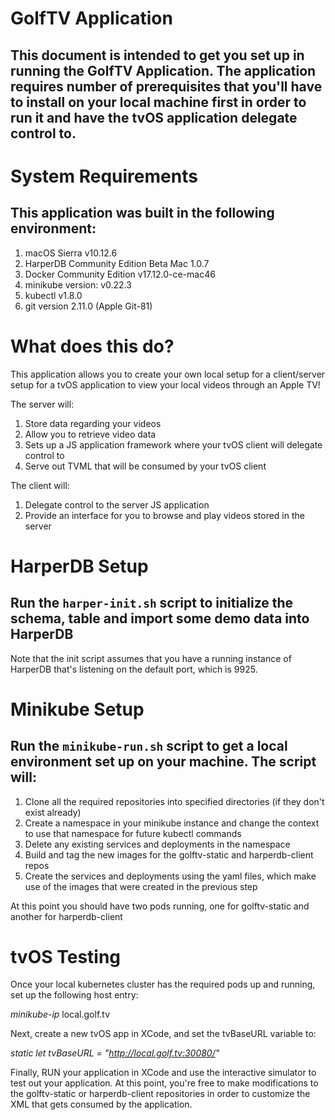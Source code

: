 # GolfTV Application
## This document is intended to get you set up in running the GolfTV Application. The application requires number of prerequisites that you'll have to install on your local machine first in order to run it and have the tvOS application delegate control to.


# System Requirements
## This application was built in the following environment:
1. macOS Sierra v10.12.6
2. HarperDB Community Edition Beta Mac 1.0.7
3. Docker Community Edition v17.12.0-ce-mac46
4. minikube version: v0.22.3
5. kubectl v1.8.0
6. git version 2.11.0 (Apple Git-81)

# What does this do?
This application allows you to create your own local setup for a client/server setup for a tvOS application to view your local videos through an Apple TV!

The server will:

1. Store data regarding your videos
2. Allow you to retrieve video data
3. Sets up a JS application framework where your tvOS client will delegate control to
4. Serve out TVML that will be consumed by your tvOS client

The client will:

1. Delegate control to the server JS application
2. Provide an interface for you to browse and play videos stored in the server

# HarperDB Setup
## Run the `harper-init.sh` script to initialize the schema, table and import some demo data into HarperDB

Note that the init script assumes that you have a running instance of HarperDB that's listening on the default port, which is 9925.

# Minikube Setup
## Run the `minikube-run.sh` script to get a local environment set up on your machine.  The script will:

1. Clone all the required repositories into specified directories (if they don't exist already)
2. Create a namespace in your minikube instance and change the context to use that namespace for future kubectl commands
3. Delete any existing services and deployments in the namespace
4. Build and tag the new images for the golftv-static and harperdb-client repos
5. Create the services and deployments using the yaml files, which make use of the images that were created in the previous step

At this point you should have two pods running, one for golftv-static and another for harperdb-client

# tvOS Testing
Once your local kubernetes cluster has the required pods up and running, set up the following host entry:

*minikube-ip* local.golf.tv

Next, create a new tvOS app in XCode, and set the tvBaseURL variable to:

*static let tvBaseURL = "http://local.golf.tv:30080/"*

Finally, RUN your application in XCode and use the interactive simulator to test out your application.  At this point, you're free to make modifications to the golftv-static or harperdb-client repositories in order to customize the XML that gets consumed by the application.